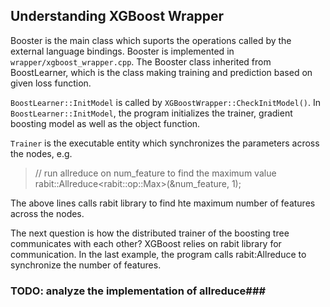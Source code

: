 ## Understanding XGBoost Wrapper ##

Booster is the main class which suports the operations called by the external language bindings. Booster is implemented in `wrapper/xgboost_wrapper.cpp`. The Booster class inherited from BoostLearner, which is the class making training and prediction based on given loss function. 

`BoostLearner::InitModel` is called by `XGBoostWrapper::CheckInitModel()`. In `BoostLearner::InitModel`, the program initializes the trainer, gradient boosting model as well as the  object function. 

`Trainer` is the executable entity which synchronizes the parameters across the nodes, e.g. 

> // run allreduce on num_feature to find the maximum value                                               
rabit::Allreduce\<rabit::op::Max>(&num_feature, 1);    

The above lines calls rabit library to find hte maximum number of features across the nodes. 


The next question is how the distributed trainer of the boosting tree communicates with each other? XGBoost relies on rabit library for communication. In the last example, the program calls rabit:Allreduce to synchronize the number of features. 

### TODO: analyze the implementation of allreduce###

